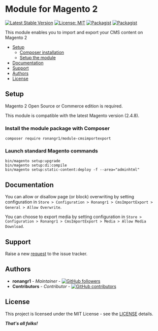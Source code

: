 # Module for Magento 2

[![Latest Stable Version](https://img.shields.io/packagist/v/ronangr1/module-cmsimportexport.svg?style=flat-square)](https://packagist.org/packages/ronangr1/module-cmsimportexport)
[![License: MIT](https://img.shields.io/github/license/ronangr1/magento2-cmsimportexport.svg?style=flat-square)](./LICENSE)
[![Packagist](https://img.shields.io/packagist/dt/ronangr1/module-cmsimportexport.svg?style=flat-square)](https://packagist.org/packages/ronangr1/module-cmsimportexport/stats)
[![Packagist](https://img.shields.io/packagist/dm/ronangr1/module-cmsimportexport.svg?style=flat-square)](https://packagist.org/packages/ronangr1/module-cmsimportexport/stats)

This module enables you to import and export your CMS content on Magento 2

- [Setup](#setup)
    - [Composer installation](#composer-installation)
    - [Setup the module](#setup-the-module)
- [Documentation](#documentation)
- [Support](#support)
- [Authors](#authors)
- [License](#license)

## Setup

Magento 2 Open Source or Commerce edition is required.

This module is compatible with the latest Magento version (2.4.8).

### Install the module package with Composer

`composer require ronangr1/module-cmsimportexport`

### Launch standard Magento commands

```
bin/magento setup:upgrade
bin/magento setup:di:compile
bin/magento setup:static-content:deploy -f --area="adminhtml"
```

## Documentation

You can allow or disallow page (or block) overwriting by setting configuration in `Store > Configuration > Ronangr1 > CmsImportExport > General > Allow Overwrite`.

You can choose to export media by setting configuration in `Store > Configuration > Ronangr1 > CmsImportExport > Media > Allow Media Download`.

## Support

Raise a new [request](https://github.com/ronangr1/magento2-cmsimportexport/issues) to the issue tracker.

## Authors

- **ronangr1** - *Maintainer* - [![GitHub followers](https://img.shields.io/github/followers/ronangr1.svg?style=social)](https://github.com/ronangr1)
- **Contributors** - *Contributor* - [![GitHub contributors](https://img.shields.io/github/contributors/ronangr1/magento2-cmsimportexport.svg?style=flat-square)](https://github.com/ronangr1/magento2-cmsimportexport/graphs/contributors)

## License

This project is licensed under the MIT License - see the [LICENSE](./LICENSE) details.

***That's all folks!***
